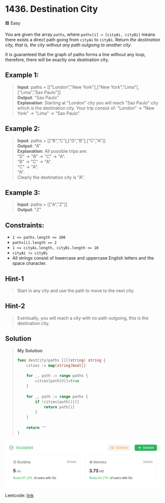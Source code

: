 # 1436. Destination City
🟩 Easy

You are given the array `paths`, where `paths[i] = [cityAi, cityBi]` means there exists a direct path going from `cityAi` to `cityBi`. Return *the destination city, that is, the city without any path outgoing to another city*.

It is guaranteed that the graph of paths forms a line without any loop, therefore, there will be exactly one destination city.

## Example 1:
> **Input**: paths = [["London","New York"],["New York","Lima"],["Lima","Sao Paulo"]] \
> **Output**: "Sao Paulo" \
> **Explanation**: Starting at "London" city you will reach "Sao Paulo" city which is the destination city. Your trip consist of: "London" -> "New York" -> "Lima" -> "Sao Paulo".

## Example 2:
> **Input**: paths = [["B","C"],["D","B"],["C","A"]] \
> **Output**: "A" \
> **Explanation**: All possible trips are:  \
"D" -> "B" -> "C" -> "A".  \
"B" -> "C" -> "A". \
"C" -> "A". \
"A". \
Clearly the destination city is "A".

## Example 3:
> **Input**: paths = [["A","Z"]] \
> **Output**: "Z"

## Constraints:
* `1 <= paths.length <= 100`
* `paths[i].length == 2`
* `1 <= cityAi.length, cityBi.length <= 10`
* `cityAi != cityBi`
* All strings consist of lowercase and uppercase English letters and the space character.

## Hint-1
> Start in any city and use the path to move to the next city.

## Hint-2
> Eventually, you will reach a city with no path outgoing, this is the destination city.

## Solution
> **My Solution**
> ```go
> func destCity(paths [][]string) string {
>     cities := map[string]bool{}
> 
>     for _, path := range paths {
>         cities[path[0]]=true
>     }
> 
>     for _, path := range paths {
>         if !cities[path[1]]{
>             return path[1]
>         }
>     }
> 
>     return ""
> }
> ```

![result](1436.png)

Leetcode: [link](https://leetcode.com/problems/destination-city/description/)